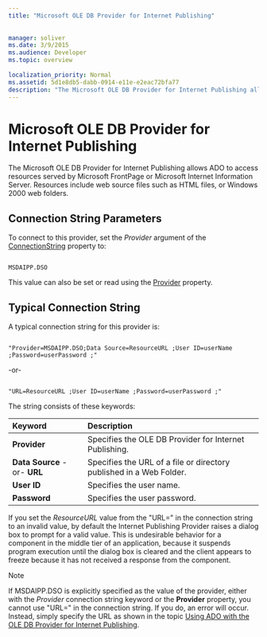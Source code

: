 ```yaml
---
title: "Microsoft OLE DB Provider for Internet Publishing"
 
 
manager: soliver
ms.date: 3/9/2015
ms.audience: Developer
ms.topic: overview
  
localization_priority: Normal
ms.assetid: 5d1e8db5-dabb-0914-e11e-e2eac72bfa77
description: "The Microsoft OLE DB Provider for Internet Publishing allows ADO to access resources served by Microsoft FrontPage or Microsoft Internet Information Server. Resources include web source files such as HTML files, or Windows 2000 web folders."
---
```


# Microsoft OLE DB Provider for Internet Publishing

The Microsoft OLE DB Provider for Internet Publishing allows ADO to access resources served by Microsoft FrontPage or Microsoft Internet Information Server. Resources include web source files such as HTML files, or Windows 2000 web folders.
  
## Connection String Parameters

To connect to this provider, set the  *Provider*  argument of the [ConnectionString](connectionstring-property-ado.md) property to: 
  
```
 
MSDAIPP.DSO 

```

This value can also be set or read using the [Provider](provider-property-ado.md) property. 
  
## Typical Connection String

A typical connection string for this provider is:
  
```
 
"Provider=MSDAIPP.DSO;Data Source=ResourceURL ;User ID=userName ;Password=userPassword ;" 

```

-or-
  
```
 
"URL=ResourceURL ;User ID=userName ;Password=userPassword ;" 

```

The string consists of these keywords:
  
|**Keyword**|**Description**|
|:-----|:-----|
|**Provider** <br/> |Specifies the OLE DB Provider for Internet Publishing.  <br/> |
|**Data Source** -or- **URL** <br/> |Specifies the URL of a file or directory published in a Web Folder.  <br/> |
|**User ID** <br/> |Specifies the user name.  <br/> |
|**Password** <br/> |Specifies the user password.  <br/> |
   
If you set the  *ResourceURL*  value from the "URL=" in the connection string to an invalid value, by default the Internet Publishing Provider raises a dialog box to prompt for a valid value. This is undesirable behavior for a component in the middle tier of an application, because it suspends program execution until the dialog box is cleared and the client appears to freeze because it has not received a response from the component. 
  
> [!NOTE]
> If MSDAIPP.DSO is explicitly specified as the value of the provider, either with the  *Provider*  connection string keyword or the **Provider** property, you cannot use "URL=" in the connection string. If you do, an error will occur. Instead, simply specify the URL as shown in the topic [Using ADO with the OLE DB Provider for Internet Publishing](the-ole-db-provider-for-internet-publishing.md). 
  


